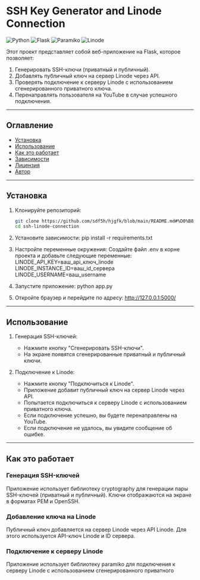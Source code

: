 
# SSH Key Generator and Linode Connection

![Python](https://img.shields.io/badge/Python-3.8%2B-blue)
![Flask](https://img.shields.io/badge/Flask-2.0%2B-green)
![Paramiko](https://img.shields.io/badge/Paramiko-2.9%2B-orange)
![Linode](https://img.shields.io/badge/Linode-API-v4-red)

Этот проект представляет собой веб-приложение на Flask, которое позволяет:
1. Генерировать SSH-ключи (приватный и публичный).
2. Добавлять публичный ключ на сервер Linode через API.
3. Проверять подключение к серверу Linode с использованием сгенерированного приватного ключа.
4. Перенаправлять пользователя на YouTube в случае успешного подключения.

---

## Оглавление

- [Установка](#установка)
- [Использование](#использование)
- [Как это работает](#как-это-работает)
- [Зависимости](#зависимости)
- [Лицензия](#лицензия)
- [Автор](#автор)

---

## Установка

1. Клонируйте репозиторий:
   ```bash
   git clone https://github.com/sdf5h/hjgfk/blob/main/README.md#%D0%B8%D1%81%D0%BF%D0%BE%D0%BB%D1%8C%D0%B7%D0%BE%D0%B2%D0%B0%D0%BD%D0%B8%D0%B5
   cd ssh-linode-connection
   
2. Установите зависимости:
     pip install -r requirements.txt
   
3. Настройте переменные окружения:
   Создайте файл .env в корне проекта и добавьте следующие переменные:
     LINODE_API_KEY=ваш_api_ключ_linode
   LINODE_INSTANCE_ID=ваш_id_сервера
   LINODE_USERNAME=ваш_username
   
4. Запустите приложение:
     python app.py
   
5. Откройте браузер и перейдите по адресу:
     http://127.0.0.1:5000/
   
---

## Использование

1. Генерация SSH-ключей:
   - Нажмите кнопку "Сгенерировать SSH-ключи".
   - На экране появятся сгенерированные приватный и публичный ключи.

2. Подключение к Linode:
   - Нажмите кнопку "Подключиться к Linode".
   - Приложение добавит публичный ключ на сервер Linode через API.
   - Попытается подключиться к серверу Linode с использованием приватного ключа.
   - Если подключение успешно, вы будете перенаправлены на YouTube.
   - Если подключение не удалось, вы увидите сообщение об ошибке.

---

## Как это работает

### Генерация SSH-ключей
Приложение использует библиотеку cryptography для генерации пары SSH-ключей (приватный и публичный). Ключи отображаются на экране в форматах PEM и OpenSSH.

### Добавление ключа на Linode
Публичный ключ добавляется на сервер Linode через API Linode. Для этого используется API-ключ Linode и ID сервера.

### Подключение к серверу Linode
Приложение использует библиотеку paramiko для подключения к серверу Linode с использованием сгенерированного приватного
